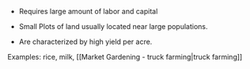 - Requires large amount of labor and capital 

- Small Plots of land usually located near large populations. 

- Are characterized by high yield per acre. 

  

Examples: rice, milk, [[Market Gardening - truck farming|truck farming]]